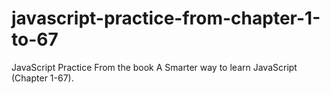 # javascript-practice-from-chapter-1-to-67
JavaScript Practice From the book A Smarter way to learn JavaScript (Chapter 1-67).
